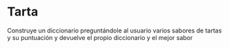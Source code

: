 # Tarta
Construye un diccionario preguntándole al usuario varios sabores de tartas y su puntuación y devuelve el propio diccionario y el mejor sabor
